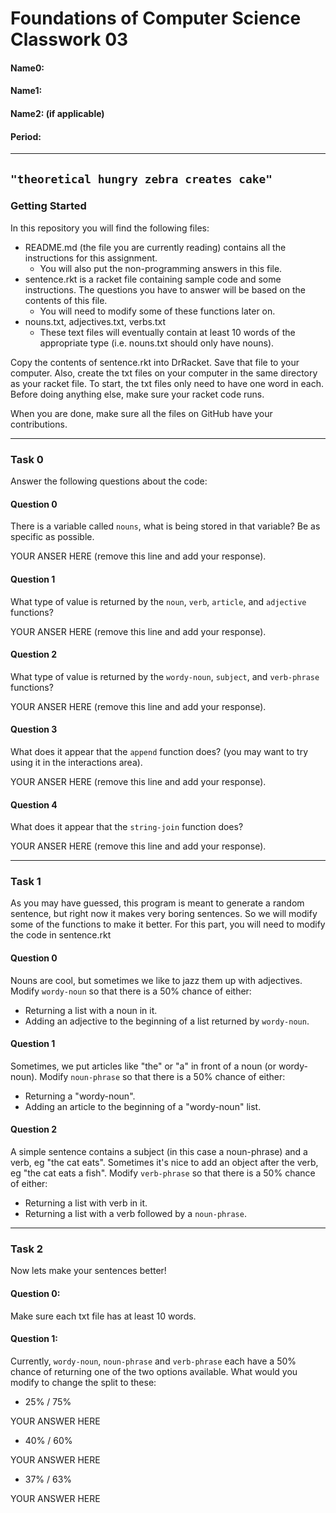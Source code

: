 # Foundations of Computer Science Classwork 03
#### Name0:
#### Name1:
#### Name2: (if applicable)
#### Period:
---
## `"theoretical hungry zebra creates cake"`

### Getting Started
In this repository you will find the following files:
- README.md (the file you are currently reading) contains all the instructions for this assignment.
  - You will also put the non-programming answers in this file.
- sentence.rkt is a racket file containing sample code and some instructions. The questions you have to answer will be based on the contents of this file.
  - You will need to modify some of these functions later on.
- nouns.txt, adjectives.txt, verbs.txt
  - These text files will eventually contain at least 10 words of the appropriate type (i.e. nouns.txt should only have nouns).

Copy the contents of sentence.rkt into DrRacket. Save that file to your computer. Also, create the txt files on your computer in the same directory as your racket file. To start, the txt files only need to have one word in each. Before doing anything else, make sure your racket code runs.

When you are done, make sure all the files on GitHub have your contributions.

---

### Task 0
Answer the following questions about the code:

#### Question 0
There is a variable called `nouns`, what is being stored in that variable? Be as specific as possible.

YOUR ANSER HERE (remove this line and add your response).

#### Question 1
What type of value is returned by the `noun`, `verb`, `article`, and `adjective` functions?

YOUR ANSER HERE (remove this line and add your response).

#### Question 2
What type of value is returned by the `wordy-noun`, `subject`, and `verb-phrase` functions?

YOUR ANSER HERE (remove this line and add your response).

#### Question 3
What does it appear that the `append` function does? (you may want to try using it in the interactions area).

YOUR ANSER HERE (remove this line and add your response).

#### Question 4
What does it appear that the `string-join` function does?

YOUR ANSER HERE (remove this line and add your response).

---
### Task 1
As you may have guessed, this program is meant to generate a random sentence, but right now it makes very boring sentences. So we will modify some of the functions to make it better. For this part, you will need to modify the code in sentence.rkt

#### Question 0
Nouns are cool, but sometimes we like to jazz them up with adjectives. Modify `wordy-noun` so that there is a 50% chance of either:
- Returning a list with a noun in it.
- Adding an adjective to the beginning of a list returned by `wordy-noun`.

#### Question 1
Sometimes, we put articles like "the" or "a" in front of a noun (or wordy-noun). Modify `noun-phrase` so that there is a 50% chance of either:
- Returning a "wordy-noun".
- Adding an article to the beginning of a "wordy-noun" list.

#### Question 2
A simple sentence contains a subject (in this case a noun-phrase) and a verb, eg "the cat eats". Sometimes it's nice to add an object after the verb, eg "the cat eats a fish". Modify `verb-phrase` so that there is a 50% chance of either:
- Returning a list with verb in it.
- Returning a list with a verb followed by a `noun-phrase`.

---
### Task 2
Now lets make your sentences better!

#### Question 0:
Make sure each txt file has at least 10 words.

#### Question 1:
Currently, `wordy-noun`, `noun-phrase` and `verb-phrase` each have a 50% chance of returning one of the two options available. What would you modify to change the split to these:
- 25% / 75%

YOUR ANSWER HERE

- 40% / 60%

YOUR ANSWER HERE

- 37% / 63%

YOUR ANSWER HERE
